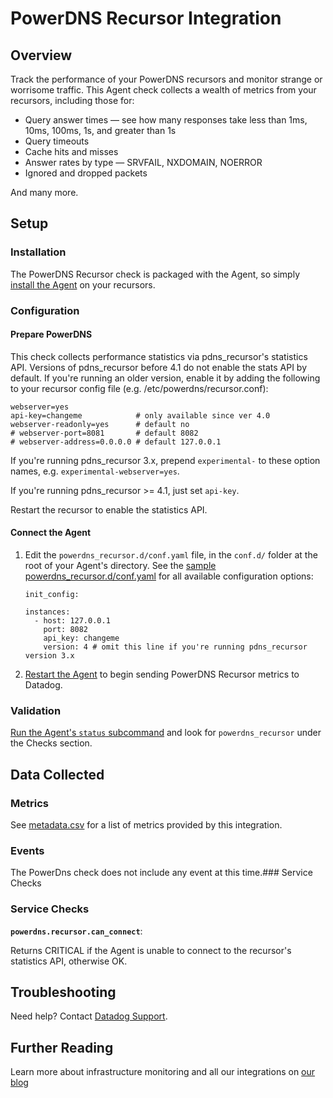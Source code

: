 # PowerDNS Recursor Integration

## Overview

Track the performance of your PowerDNS recursors and monitor strange or worrisome traffic. This Agent check collects a wealth of metrics from your recursors, including those for:

* Query answer times — see how many responses take less than 1ms, 10ms, 100ms, 1s, and greater than 1s
* Query timeouts
* Cache hits and misses
* Answer rates by type — SRVFAIL, NXDOMAIN, NOERROR
* Ignored and dropped packets

And many more.

## Setup
### Installation

The PowerDNS Recursor check is packaged with the Agent, so simply [install the Agent][1] on your recursors.

### Configuration
#### Prepare PowerDNS

This check collects performance statistics via pdns_recursor's statistics API. Versions of pdns_recursor before 4.1 do not enable the stats API by default. If you're running an older version, enable it by adding the following to your recursor config file (e.g. /etc/powerdns/recursor.conf):

```
webserver=yes
api-key=changeme            # only available since ver 4.0
webserver-readonly=yes      # default no
# webserver-port=8081       # default 8082
# webserver-address=0.0.0.0 # default 127.0.0.1
```

If you're running pdns_recursor 3.x, prepend `experimental-` to these option names, e.g. `experimental-webserver=yes`.

If you're running pdns_recursor >= 4.1, just set `api-key`.

Restart the recursor to enable the statistics API.

#### Connect the Agent

1. Edit the `powerdns_recursor.d/conf.yaml` file, in the `conf.d/` folder at the root of your Agent's directory. See the [sample powerdns_recursor.d/conf.yaml][2] for all available configuration options:

    ```
    init_config:

    instances:
      - host: 127.0.0.1
        port: 8082
        api_key: changeme
        version: 4 # omit this line if you're running pdns_recursor version 3.x
    ```

2. [Restart the Agent][3] to begin sending PowerDNS Recursor metrics to Datadog.

### Validation

[Run the Agent's `status` subcommand][4] and look for `powerdns_recursor` under the Checks section.

## Data Collected
### Metrics
See [metadata.csv][5] for a list of metrics provided by this integration.

### Events
The PowerDns check does not include any event at this time.### Service Checks

### Service Checks
**`powerdns.recursor.can_connect`**:

Returns CRITICAL if the Agent is unable to connect to the recursor's statistics API, otherwise OK.

## Troubleshooting
Need help? Contact [Datadog Support][6].

## Further Reading
Learn more about infrastructure monitoring and all our integrations on [our blog][7]


[1]: https://app.datadoghq.com/account/settings#agent
[2]: https://github.com/DataDog/integrations-core/blob/master/powerdns_recursor/conf.yaml.example
[3]: https://docs.datadoghq.com/agent/faq/agent-commands/#start-stop-restart-the-agent
[4]: https://docs.datadoghq.com/agent/faq/agent-commands/#agent-status-and-information
[5]: https://github.com/DataDog/integrations-core/blob/master/powerdns_recursor/metadata.csv
[6]: http://docs.datadoghq.com/help/
[7]: https://www.datadoghq.com/blog/
